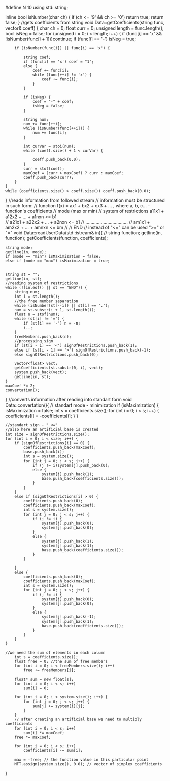 
#define N 10
using std::string;

inline bool isNumber(char ch) {
	if (ch <= '9' && ch >= '0') return  true;
	return false;
}
//gets coefficients from string 
void Data::getCoefficients(string func, vector<float>& coeff)
{
	char ch = 0;
	float curr = 0;
	unsigned length = func.length();
	bool isNeg = false;
	for (unsigned i = 0; i < length; i++) {
		if (func[i] == 'x' && !isNumber(func[i + 1]))continue;
		if (func[i] == '-') isNeg = true;

		if (isNumber(func[i]) || func[i] == 'x') {

			string coef;
			if (func[i] == 'x') coef = "1";
			else {
				coef += func[i];
				while (func[++i] != 'x') {
					coef += func[i];
				}
			}

			if (isNeg) {
				coef = "-" + coef;
				isNeg = false;
			}

			string num;
			num += func[++i];
			while (isNumber(func[++i])) {
				num += func[i];
			}

			int curVar = stoi(num);
			while (coeff.size() + 1 < curVar) {

				coeff.push_back(0.0);
			}
			curr = stof(coef);
			maxCoef = (curr > maxCoef) ? curr : maxCoef;
			coeff.push_back(curr);
		}
	}
	while (coefficients.size() > coeff.size()) coeff.push_back(0.0);
}
//reads information from followed stream
// information must be structured in such form:
// function                f(x) = ax1 + bx2 + cx3 + ...  , where a, b, c... - function's coefficients
// mode                    (max or min)
// system of restrictions  a11x1 + a12x2 + ... + a1nxn <= b1  
//						   a21x1 + a22x2 + ... + a2nxn <= b1
//                         .................................
//                         am1x1 + am2x2 + ... + amnxn <= bm
//
//							END
// instead of "<=" can be used ">=" or "="
void Data::readUserData(std::istream& in){
	//
	string function;
	getline(in, function);
	getCoefficients(function, coefficients);

	string mode;
	getline(in, mode);
	if (mode == "min") isMaximization = false;
	else if (mode == "max") isMaximization = true;


	string st = "";
	getline(in, st);
	//reading system of restrictions
	while (!(in.eof() || st == "END")) {
		string num;
		int i = st.length();
		//the free member separation 
		while (isNumber(st[--i]) || st[i] == '.');
		num = st.substr(i + 1, st.length());
		float n = stof(num);
		while (st[i] != '=') { 
			if (st[i] == '-') n = -n;
			i--; 
		}
		freeMembers.push_back(n);
		//processing sign
		if (st[i - 1] == '<') signOfRestrictions.push_back(1);
		else if (st[i - 1] == '>') signOfRestrictions.push_back(-1);
		else signOfRestrictions.push_back(0);

		vector<float> vect;
		getCoefficients(st.substr(0, i), vect);
		system.push_back(vect);
		getline(in, st);
	}
	maxCoef *= 2;
	convertation();

}
//converts information after reading into standart form
void Data::convertation(){
	// standart mode - minimization
	if (isMaximization) {
		isMaximization = false;
		int s = coefficients.size();
		for (int i = 0; i < s; i++) {
			coefficients[i] = -coefficients[i];
		}
	}

	//standart sign - " <="
	//also here an artificial base is created
	int size = signOfRestrictions.size();
	for (int i = 0; i < size; i++) {
		if (signOfRestrictions[i] == 0) {
			coefficients.push_back(maxCoef);
			base.push_back(i);
			int s = system.size();
			for (int j = 0; j < s; j++) {
				if (j != i)system[j].push_back(0);
				else {
					system[j].push_back(1);
					base.push_back(coefficients.size());
				}
			}
		}
		else if (signOfRestrictions[i] > 0) {
			coefficients.push_back(0);
			coefficients.push_back(maxCoef);
			int s = system.size();
			for (int j = 0; j < s; j++) {
				if (j != i) {
					system[j].push_back(0);
					system[j].push_back(0);
				}
				else {
					system[j].push_back(1);
					system[j].push_back(1);
					base.push_back(coefficients.size());
				}
			}

		}
		else {
			coefficients.push_back(0);
			coefficients.push_back(maxCoef);
			int s = system.size();
			for (int j = 0; j < s; j++) {
				if (j != i) {
					system[j].push_back(0);
					system[j].push_back(0);
				}
				else {
					system[j].push_back(-1);
					system[j].push_back(1);
					base.push_back(coefficients.size());
				}
			}
		}
	}

	//we need the sum of elements in each column
		int s = coefficients.size();
		float free = 0; //the sum of free members
		for (int i = 0; i < freeMembers.size(); i++)
			free += freeMembers[i];

		float* sum = new float[s];
		for (int i = 0; i < s; i++)
			sum[i] = 0;

		for (int i = 0; i < system.size(); i++) {
			for (int j = 0; j < s; j++) {
				sum[j] += system[i][j];
			}
		}
		// after creating an artificial base we need to multiply coefficients
		for (int i = 0; i < s; i++)
			sum[i] *= maxCoef;
		free *= maxCoef;
		
		for (int i = 0; i < s; i++)
			coefficients[i] -= sum[i];

		max = -free; // the function value in this particular point
		MFT.assign(system.size(), 0.0); // vector of simplex coefficients
		
}
